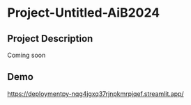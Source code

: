# Project-Untitled-AiB2024

## Project Description

Coming soon

## Demo 

https://deploymentpy-nqg4jgxq37rjnpkmrpjqef.streamlit.app/